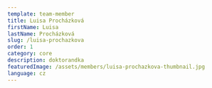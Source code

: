 ```yaml
---
template: team-member
title: Luisa Procházková
firstName: Luisa
lastName: Procházková
slug: /luisa-prochazkova
order: 1
category: core
description: doktorandka
featuredImage: /assets/members/luisa-prochazkova-thumbnail.jpg
language: cz
---
```



